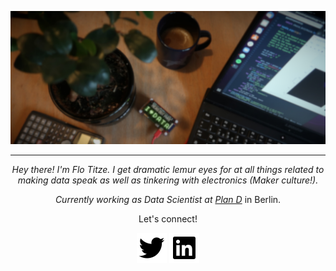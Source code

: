 [![Header](https://github.com/n1oftheabove/n1oftheabove/blob/main/img/IMG_4163_1.JPG?raw=true "Header")](https://github.com/n1oftheabove)

<!-- Actual text -->





<hr>
<p align="center">
<i>Hey there! I'm Flo Titze. I get dramatic lemur eyes for at all things related to making data speak as well as tinkering with electronics (Maker culture!).</i>
<p />
<p align="center">
<i>Currently working as Data Scientist at <a href="https://www.plan-d.com/">Plan D</a> </i> in Berlin.
<p>
<p />
<p align="center">
Let's connect!
<p />
<p align="center">
<a href="https://twitter.com/n1oftheabove" alt="Twitter"><img src="https://github.com/n1oftheabove/n1oftheabove/blob/main/img/twitter-fill.svg"></a>
<a href="https://www.linkedin.com/in/florian-titze/" alt="Linkedin"><img src="https://github.com/n1oftheabove/n1oftheabove/blob/main/img/linkedin-box-fill.svg">     </a>
</p>
</p>
</hr>
